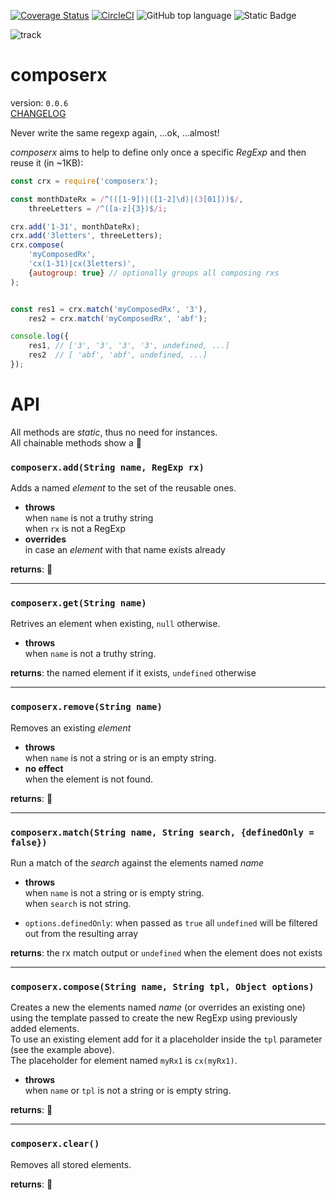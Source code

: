 [![Coverage Status](https://coveralls.io/repos/github/fedeghe/composerx/badge.svg?branch=master)](https://coveralls.io/github/fedeghe/composerx?branch=master) [![CircleCI](https://dl.circleci.com/status-badge/img/circleci/XxqmUuW3z2J9FC2yrGaqm6/Gv6sKWjQKhY9oLnUhScba1/tree/main.svg?style=svg)](https://dl.circleci.com/status-badge/redirect/circleci/XxqmUuW3z2J9FC2yrGaqm6/Gv6sKWjQKhY9oLnUhScba1/tree/main)
![GitHub top language](https://img.shields.io/github/languages/top/fedeghe/composerx?labelColor=%23fede76) ![Static Badge](https://img.shields.io/badge/Human%20coded-100%25-blue?style=plastic)

![track](https://click.jmvc.org/p/pBXq70mW/1)


# composerx  
version: `0.0.6`   
[CHANGELOG](https://github.com/fedeghe/composerx/blob/master/CHANGELOG.md)  

Never write the same regexp again, ...ok, ...almost!

_composerx_ aims to help to define only once a specific _RegExp_ and then reuse it (in ~1KB):

```js
const crx = require('composerx');

const monthDateRx = /^(([1-9])|([1-2]\d)|(3[01]))$/,
    threeLetters = /^([a-z]{3})$/i;

crx.add('1-31', monthDateRx);
crx.add('3letters', threeLetters);
crx.compose(
    'myComposedRx',
    'cx(1-31)|cx(3letters)',
    {autogroup: true} // optionally groups all composing rxs
);


const res1 = crx.match('myComposedRx', '3'),
    res2 = crx.match('myComposedRx', 'abf');

console.log({
    res1, // ['3', '3', '3', '3', undefined, ...]
    res2  // [ 'abf', 'abf', undefined, ...]
});
```
# API

All methods are _static_, thus no need for instances.  
All chainable methods show a 🔗  

### `composerx.add(String name, RegExp rx)`  
Adds a named _element_ to the set of the reusable ones.  
- **throws**  
when `name` is not a truthy string  
    when `rx` is not a RegExp  
- **overrides**  
    in case an _element_ with that name exists already  

**returns**: 🔗  

---
### `composerx.get(String name)`  
Retrives an element when existing, `null` otherwise.     
- **throws**  
    when `name` is not a truthy string.  

**returns**:
the named element if it exists, `undefined` otherwise

---
### `composerx.remove(String name)`   
Removes an existing _element_  
- **throws**  
    when `name` is not a string or  is an empty string.  
- **no effect**  
    when the element is not found.  

**returns**: 🔗  

---
### `composerx.match(String name, String search, {definedOnly = false})`  
Run a match of the _search_ against the elements named _name_  
- **throws**  
    when `name` is not a string or is empty string.  
    when `search` is not string.  

- `options.definedOnly`: when passed as `true` all `undefined` will be filtered out from the resulting array

**returns**:
the rx match output or `undefined` when the element does not exists

---
### `composerx.compose(String name, String tpl, Object options)`  
Creates a new the elements named _name_  (or overrides an existing one) using the template passed to create the new RegExp using previously added elements.  
To use an existing element add for it a placeholder inside the `tpl` parameter (see the example above).  
The placeholder for element named `myRx1` is `cx(myRx1)`.  

- **throws**  
    when `name` or `tpl` is not a string or is empty string.  

**returns**: 🔗  


---
### `composerx.clear()`  
Removes all stored elements.  

**returns**: 🔗  




